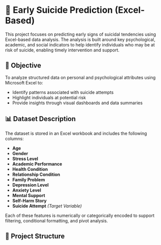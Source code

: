 # 🧠 Early Suicide Prediction (Excel-Based)

This project focuses on predicting early signs of suicidal tendencies using Excel-based data analysis. The analysis is built around key psychological, academic, and social indicators to help identify individuals who may be at risk of suicide, enabling timely intervention and support.

## 📌 Objective

To analyze structured data on personal and psychological attributes using Microsoft Excel to:
- Identify patterns associated with suicide attempts
- Highlight individuals at potential risk
- Provide insights through visual dashboards and data summaries

## 📊 Dataset Description

The dataset is stored in an Excel workbook and includes the following columns:

- **Age**
- **Gender**
- **Stress Level**
- **Academic Performance**
- **Health Condition**
- **Relationship Condition**
- **Family Problem**
- **Depression Level**
- **Anxiety Level**
- **Mental Support**
- **Self-Harm Story**
- **Suicide Attempt** *(Target Variable)*

Each of these features is numerically or categorically encoded to support filtering, conditional formatting, and pivot analysis.

## 📁 Project Structure

